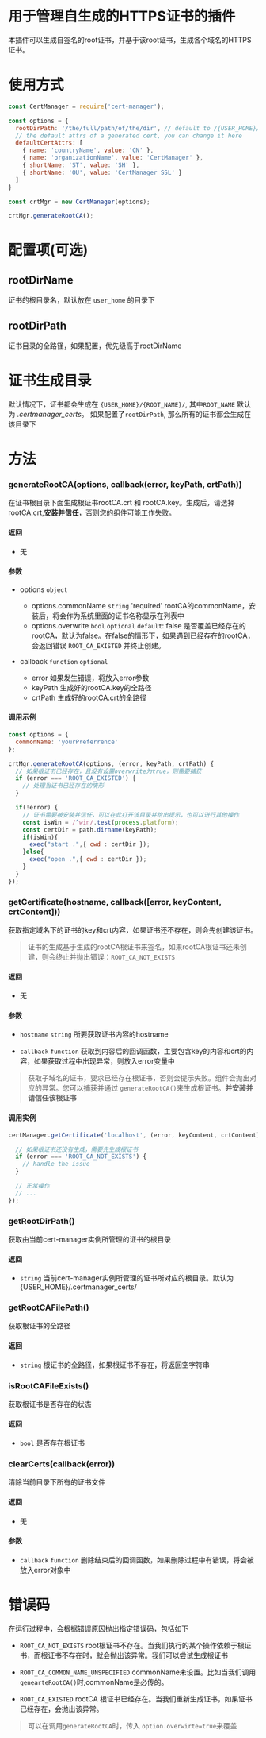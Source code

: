 # 用于管理自生成的HTTPS证书的插件
本插件可以生成自签名的root证书，并基于该root证书，生成各个域名的HTTPS证书。

# 使用方式
```js
const CertManager = require('cert-manager');

const options = {
  rootDirPath: '/the/full/path/of/the/dir', // default to /{USER_HOME}/{.certmanager_certs}/
  // the default attrs of a generated cert, you can change it here
  defaultCertAttrs: [
    { name: 'countryName', value: 'CN' },
    { name: 'organizationName', value: 'CertManager' },
    { shortName: 'ST', value: 'SH' },
    { shortName: 'OU', value: 'CertManager SSL' }
  ]
}

const crtMgr = new CertManager(options);

crtMgr.generateRootCA();
```
# 配置项(可选)

## rootDirName
证书的根目录名，默认放在 `user_home` 的目录下

## rootDirPath
证书目录的全路径，如果配置，优先级高于rootDirName

# 证书生成目录
默认情况下，证书都会生成在 `{USER_HOME}/{ROOT_NAME}/`,  其中`ROOT_NAME` 默认为 *.certmanager_certs*。
如果配置了`rootDirPath`, 那么所有的证书都会生成在该目录下

# 方法
### generateRootCA(options, callback(error, keyPath, crtPath))
在证书根目录下面生成根证书rootCA.crt 和 rootCA.key。生成后，请选择rootCA.crt,**安装并信任**，否则您的组件可能工作失败。

#### 返回
- 无

#### 参数
- options `object`
  - options.commonName `string` 'required'
  rootCA的commonName，安装后，将会作为系统里面的证书名称显示在列表中
  - options.overwrite `bool` `optional`
  `default`: false
  是否覆盖已经存在的rootCA，默认为false。在false的情形下，如果遇到已经存在的rootCA，会返回错误 `ROOT_CA_EXISTED` 并终止创建。

- callback `function` `optional`
  - error 如果发生错误，将放入error参数
  - keyPath 生成好的rootCA.key的全路径
  - crtPath 生成好的rootCA.crt的全路径

#### 调用示例

```js
const options = {
  commonName: 'yourPreferrence'
};

crtMgr.generateRootCA(options, (error, keyPath, crtPath) {
  // 如果根证书已经存在，且没有设置overwrite为true，则需要捕获
  if (error === 'ROOT_CA_EXISTED') {
    // 处理当证书已经存在的情形
  }

  if(!error) {
    // 证书需要被安装并信任，可以在此打开该目录并给出提示，也可以进行其他操作
    const isWin = /^win/.test(process.platform);
    const certDir = path.dirname(keyPath);
    if(isWin){
      exec("start .",{ cwd : certDir });
    }else{
      exec("open .",{ cwd : certDir });
    }
  }
});
```

### getCertificate(hostname, callback([error, keyContent, crtContent]))
获取指定域名下的证书的key和crt内容，如果证书还不存在，则会先创建该证书。

> 证书的生成基于生成的rootCA根证书来签名，如果rootCA根证书还未创建，则会终止并抛出错误：`ROOT_CA_NOT_EXISTS`

#### 返回
- 无

#### 参数
- `hostname` `string`
所要获取证书内容的hostname

- `callback` `function`
获取到内容后的回调函数，主要包含key的内容和crt的内容，如果获取过程中出现异常，则放入error变量中
> 获取子域名的证书，要求已经存在根证书，否则会提示失败。组件会抛出对应的异常。您可以捕获并通过 `generateRootCA()`来生成根证书。**并安装并请信任该根证书**

#### 调用实例
```js
certManager.getCertificate('localhost', (error, keyContent, crtContent) => {

  // 如果根证书还没有生成，需要先生成根证书
  if (error === 'ROOT_CA_NOT_EXISTS') {
    // handle the issue
  }

  // 正常操作
  // ...
});

```

### getRootDirPath()
获取由当前cert-manager实例所管理的证书的根目录

#### 返回
- `string` 当前cert-manager实例所管理的证书所对应的根目录。默认为{USER_HOME}/.certmanager_certs/

### getRootCAFilePath()
获取根证书的全路径

#### 返回
- `string` 根证书的全路径，如果根证书不存在，将返回空字符串

### isRootCAFileExists()
获取根证书是否存在的状态

#### 返回
- `bool` 是否存在根证书

### clearCerts(callback(error))
清除当前目录下所有的证书文件

#### 返回
- 无

#### 参数
- `callback`  `function`
删除结束后的回调函数，如果删除过程中有错误，将会被放入error对象中

# 错误码
在运行过程中，会根据错误原因抛出指定错误码，包括如下

- `ROOT_CA_NOT_EXISTS`
root根证书不存在。当我们执行的某个操作依赖于根证书，而根证书不存在时，就会抛出该异常。我们可以尝试生成根证书

- `ROOT_CA_COMMON_NAME_UNSPECIFIED`
commonName未设置。比如当我们调用`genearteRootCA()`时,commonName是必传的。

- `ROOT_CA_EXISTED`
rootCA 根证书已经存在。当我们重新生成证书，如果证书已经存在，会抛出该异常。
> 可以在调用`generateRootCA`时，传入 `option.overwirte=true`来覆盖
